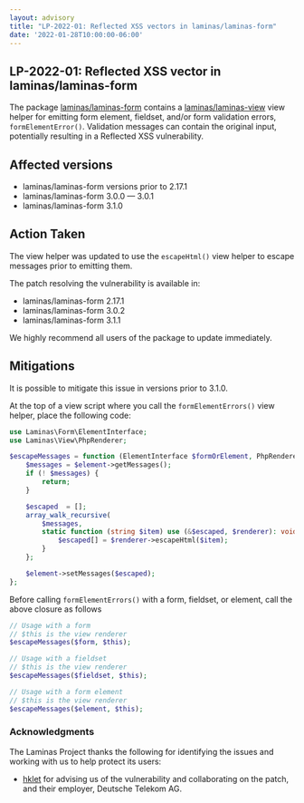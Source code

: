 ```yaml
---
layout: advisory
title: "LP-2022-01: Reflected XSS vectors in laminas/laminas-form"
date: '2022-01-28T10:00:00-06:00'
---
```


## LP-2022-01: Reflected XSS vector in laminas/laminas-form

The package [laminas/laminas-form](https://github.com/laminas/laminas-form) contains a [laminas/laminas-view](https://docs.laminas.dev/laminas-view/) view helper for emitting form element, fieldset, and/or form validation errors, `formElementError()`.
Validation messages can contain the original input, potentially resulting in a Reflected XSS vulnerability.

## Affected versions

- laminas/laminas-form versions prior to 2.17.1
- laminas/laminas-form 3.0.0 — 3.0.1
- laminas/laminas-form 3.1.0

## Action Taken

The view helper was updated to use the `escapeHtml()` view helper to escape messages prior to emitting them.

The patch resolving the vulnerability is available in:

- laminas/laminas-form 2.17.1
- laminas/laminas-form 3.0.2
- laminas/laminas-form 3.1.1

We highly recommend all users of the package to update immediately.

## Mitigations

It is possible to mitigate this issue in versions prior to 3.1.0.

At the top of a view script where you call the `formElementErrors()` view helper, place the following code:

```php
use Laminas\Form\ElementInterface;
use Laminas\View\PhpRenderer;

$escapeMessages = function (ElementInterface $formOrElement, PhpRenderer $renderer): void {
    $messages = $element->getMessages();
    if (! $messages) {
        return;
    }

    $escaped  = [];
    array_walk_recursive(
        $messages,
        static function (string $item) use (&$escaped, $renderer): void {
            $escaped[] = $renderer->escapeHtml($item);
        }
    };

    $element->setMessages($escaped);
};
```

Before calling `formElementErrors()` with a form, fieldset, or element, call the above closure as follows

```php
// Usage with a form
// $this is the view renderer
$escapeMessages($form, $this);

// Usage with a fieldset
// $this is the view renderer
$escapeMessages($fieldset, $this);

// Usage with a form element
// $this is the view renderer
$escapeMessages($element, $this);
```

### Acknowledgments

The Laminas Project thanks the following for identifying the issues and working with us to help protect its users:

- [hklet](https://github.com/hklet) for advising us of the vulnerability and collaborating on the patch, and their employer, Deutsche Telekom AG.
